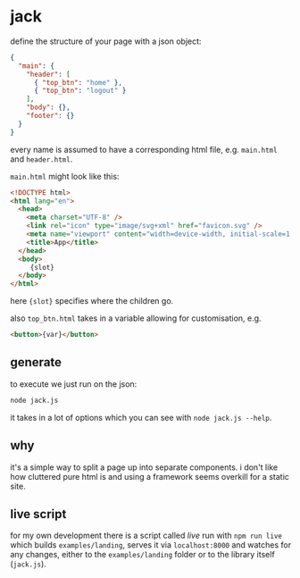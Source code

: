 # jack

define the structure of your page with a
json object:

```json
{
  "main": {
    "header": [
      { "top_btn": "home" },
      { "top_btn": "logout" }
    ],
    "body": {},
    "footer": {}
  }
}
```

every name is assumed to have a corresponding html
file, e.g. `main.html` and `header.html`.

`main.html` might look like this:

```html
<!DOCTYPE html>
<html lang="en">
  <head>
    <meta charset="UTF-8" />
    <link rel="icon" type="image/svg+xml" href="favicon.svg" />
    <meta name="viewport" content="width=device-width, initial-scale=1.0" />
    <title>App</title>
  </head>
  <body>
     {slot}
  </body>
</html>
```

here `{slot}` specifies where the children go.

also `top_btn.html` takes in a variable allowing for
customisation, e.g.

```html
<button>{var}</button>
```

## generate

to execute we just run on the json:

```sh
node jack.js
```

it takes in a lot of options which you can see with `node jack.js --help`.

## why

it's a simple way to split a page up into separate components.
i don't like how cluttered pure html is and using a framework
seems overkill for a static site.

## live script

for my own development there is a script called _live_ run with
`npm run live` which builds `examples/landing`, serves it via
`localhost:8000` and watches for any changes, either to the
`examples/landing` folder or to the library itself (`jack.js`).
